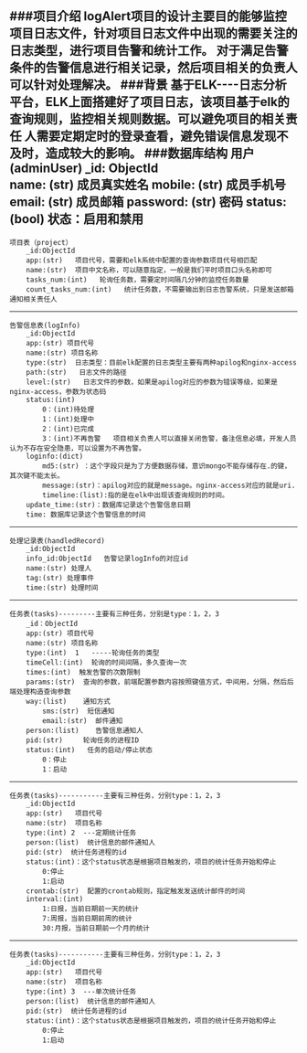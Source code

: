 ###项目介绍
    logAlert项目的设计主要目的能够监控项目日志文件，针对项目日志文件中出现的需要关注的日志类型，进行项目告警和统计工作。
    对于满足告警条件的告警信息进行相关记录，然后项目相关的负责人可以针对处理解决。
###背景
    基于ELK----日志分析平台，ELK上面搭建好了项目日志，该项目基于elk的查询规则，监控相关规则数据。可以避免项目的相关责任
    人需要定期定时的登录查看，避免错误信息发现不及时，造成较大的影响。
###数据库结构
    用户(adminUser)
        _id: ObjectId   
        name: (str)  成员真实姓名
        mobile: (str)  成员手机号
        email: (str)  成员邮箱
        password: (str)  密码
        status: (bool)  状态：启用和禁用
---
    项目表（project）
        _id:ObjectId
        app:(str)   项目代号，需要和elk系统中配置的查询参数项目代号相匹配
        name:(str)  项目中文名称，可以随意指定，一般是我们平时项目口头名称即可
        tasks_num:(int)   轮询任务数，需要定时间隔几分钟的监控任务数量
        count_tasks_num:(int)   统计任务数，不需要输出到日志告警系统，只是发送邮箱通知相关责任人
---
    告警信息表(logInfo)
        _id:ObjectId
        app:(str) 项目代号
        name:(str) 项目名称
        type:(str)  日志类型：目前elk配置的日志类型主要有两种apilog和nginx-access
        path:(str)   日志文件的路径
        level:(str)   日志文件的参数，如果是apilog对应的参数为错误等级，如果是nginx-access，参数为状态码
        status:(int)
            0：(int)待处理
            1：(int)处理中
            2：(int)已完成
            3：(int)不再告警   项目相关负责人可以直接关闭告警，备注信息必填，开发人员认为不存在安全隐患，可以设置为不再告警。
        loginfo:(dict) 
            md5:(str) ：这个字段只是为了方便数据存储，意识mongo不能存储存在.的键，其次键不能太长。
            message:(str)：apilog对应的就是message。nginx-access对应的就是uri.
            timeline:(list):指的是在elk中出现该查询规则的时间。
        update_time:(str)：数据库记录这个告警信息日期
        time: 数据库记录这个告警信息的时间
 ---
    处理记录表(handledRecord)
        _id:ObjectId
        info_id:ObjectId   告警记录logInfo的对应id
        name:(str) 处理人
        tag:(str) 处理事件
        time:(str) 处理时间
---
    任务表(tasks)---------主要有三种任务，分别是type：1，2，3
        _id：ObjectId
        app:(str) 项目代号
        name:(str) 项目名称
        type:(int)  1   -----轮询任务的类型
        timeCell:(int)  轮询的时间间隔，多久查询一次
        times:(int)  触发告警的次数限制
        params:(str)  查询的参数，前端配置参数内容按照键值方式，中间用，分隔，然后后端处理构造查询参数
        way:(list)    通知方式
            sms:(str)  短信通知
            email:(str)  邮件通知
        person:(list)    告警信息通知人
        pid:(str)     轮询任务的进程ID
        status:(int)   任务的启动/停止状态
            0：停止
            1：启动
---
    任务表(tasks)-----------主要有三种任务，分别type：1，2，3
        _id:ObjectId
        app:(str)   项目代号
        name:(str)  项目名称
        type:(int) 2  ---定期统计任务
        person:(list)  统计信息的邮件通知人
        pid:(str)  统计任务进程的id
        status:(int)：这个status状态是根据项目触发的，项目的统计任务开始和停止
            0:停止
            1:启动
        crontab:(str)  配置的crontab规则，指定触发发送统计邮件的时间
        interval:(int)
            1:日报，当前日期前一天的统计
            7:周报，当前日期前周的统计
            30:月报，当前日期前一个月的统计
---
    任务表(tasks)-----------主要有三种任务，分别type：1，2，3
        _id:ObjectId
        app:(str)   项目代号
        name:(str)  项目名称
        type:(int) 3  ---单次统计任务
        person:(list)  统计信息的邮件通知人
        pid:(str)  统计任务进程的id
        status:(int)：这个status状态是根据项目触发的，项目的统计任务开始和停止
            0:停止
            1:启动
        
    
    
               
        

